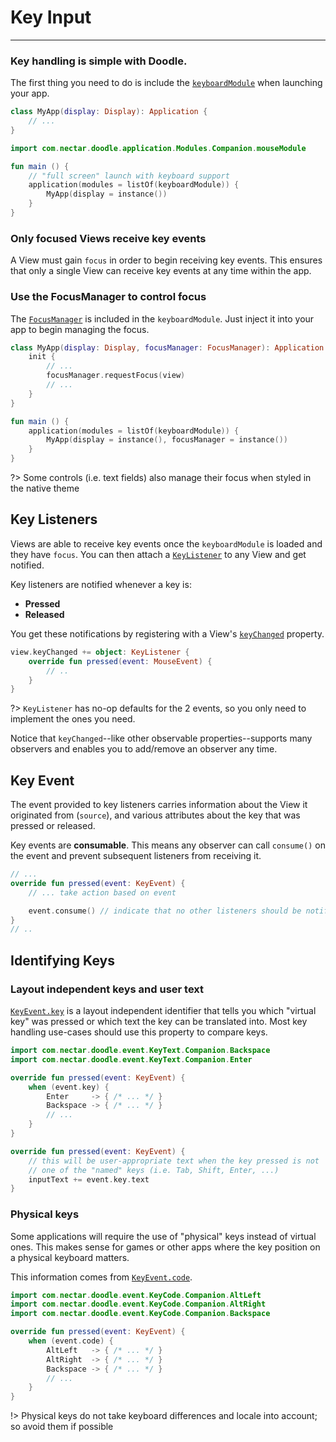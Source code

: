 # Key Input
-----------

### Key handling is simple with Doodle.

The first thing you need to do is include the [`keyboardModule`](https://github.com/pusolito/doodle/blob/master/Browser/src/jsMain/kotlin/com/nectar/doodle/application/Application.kt#L137)
when launching your app.

```kotlin
class MyApp(display: Display): Application {
    // ...
}
```
```kotlin
import com.nectar.doodle.application.Modules.Companion.mouseModule

fun main () {
    // "full screen" launch with keyboard support
    application(modules = listOf(keyboardModule)) {
        MyApp(display = instance())
    }
}
```

### Only focused Views receive key events

A View must gain `focus` in order to begin receiving key events. This ensures that only a single View
can receive key events at any time within the app.

### Use the FocusManager to control focus

The [`FocusManager`](https://github.com/pusolito/doodle/blob/master/Core/src/commonMain/kotlin/com/nectar/doodle/focus/FocusManager.kt#L9)
is included in the `keyboardModule`. Just inject it into your app to begin managing the focus.

```kotlin
class MyApp(display: Display, focusManager: FocusManager): Application {
    init {
        // ...
        focusManager.requestFocus(view)
        // ...
    }
}

fun main () {
    application(modules = listOf(keyboardModule)) {
        MyApp(display = instance(), focusManager = instance())
    }
}
```

?> Some controls (i.e. text fields) also manage their focus when styled in the native theme

## Key Listeners

Views are able to receive key events once the `keyboardModule` is loaded and they have `focus`. You can
then attach a [`KeyListener`](https://github.com/pusolito/doodle/blob/master/Core/src/commonMain/kotlin/com/nectar/doodle/event/KeyListener.kt#L4)
to any View and get notified.

Key listeners are notified whenever a key is:
- **Pressed**
- **Released**

You get these notifications by registering with a View's [`keyChanged`](https://github.com/pusolito/doodle/blob/master/Core/src/commonMain/kotlin/com/nectar/doodle/core/View.kt#L299)
property.

```kotlin
view.keyChanged += object: KeyListener {
    override fun pressed(event: MouseEvent) {
        // ..
    }
}
```

?> `KeyListener` has no-op defaults for the 2 events, so you only need to implement the ones you need.

Notice that `keyChanged`--like other observable properties--supports many observers and enables you to add/remove
an observer any time.

## Key Event

The event provided to key listeners carries information about the View it originated from (`source`), and
various attributes about the key that was pressed or released.

Key events are **consumable**. This means any observer can call `consume()` on the event and prevent subsequent
listeners from receiving it.

```kotlin
// ...
override fun pressed(event: KeyEvent) {
    // ... take action based on event

    event.consume() // indicate that no other listeners should be notified
}
// ..
```

## Identifying Keys

### Layout independent keys and user text

[`KeyEvent.key`](https://github.com/pusolito/doodle/blob/master/Core/src/commonMain/kotlin/com/nectar/doodle/event/KeyEvent.kt#L211)
is a layout independent identifier that tells you which "virtual key" was pressed or which text the key can be translated into.
Most key handling use-cases should use this property to compare keys.

```kotlin
import com.nectar.doodle.event.KeyText.Companion.Backspace
import com.nectar.doodle.event.KeyText.Companion.Enter

override fun pressed(event: KeyEvent) {
    when (event.key) {
        Enter     -> { /* ... */ }
        Backspace -> { /* ... */ }
        // ...
    }
}
```
```kotlin
override fun pressed(event: KeyEvent) {
    // this will be user-appropriate text when the key pressed is not
    // one of the "named" keys (i.e. Tab, Shift, Enter, ...)
    inputText += event.key.text
}
```
### Physical keys

Some applications will require the use of "physical" keys instead of virtual ones. This makes sense for games or other apps
where the key position on a physical keyboard matters.

This information comes from [`KeyEvent.code`](https://github.com/pusolito/doodle/blob/master/Core/src/commonMain/kotlin/com/nectar/doodle/event/KeyEvent.kt#L211).

```kotlin
import com.nectar.doodle.event.KeyCode.Companion.AltLeft
import com.nectar.doodle.event.KeyCode.Companion.AltRight
import com.nectar.doodle.event.KeyCode.Companion.Backspace 

override fun pressed(event: KeyEvent) {
    when (event.code) {
        AltLeft   -> { /* ... */ }
        AltRight  -> { /* ... */ }
        Backspace -> { /* ... */ }
        // ...
    }
}
```

!> Physical keys do not take keyboard differences and locale into account; so avoid them if possible